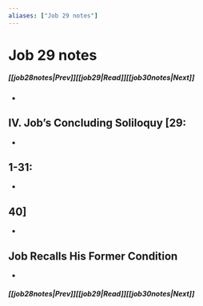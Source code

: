 ```yaml
---
aliases: ["Job 29 notes"]
---
```

# Job 29 notes
##### <span class=arrow-left></span>[[job28notes|Prev]]<span class=navigation-separator></span>[[job29|Read]]<span class=navigation-separator></span>[[job30notes|Next]]<span class=arrow-right></span>
- 
## IV. Job’s Concluding Soliloquy [29:
- 
## 1-31:
- 
## 40]
- 
## Job Recalls His Former Condition
- 
##### <span class=arrow-left></span>[[job28notes|Prev]]<span class=navigation-separator></span>[[job29|Read]]<span class=navigation-separator></span>[[job30notes|Next]]<span class=arrow-right></span>